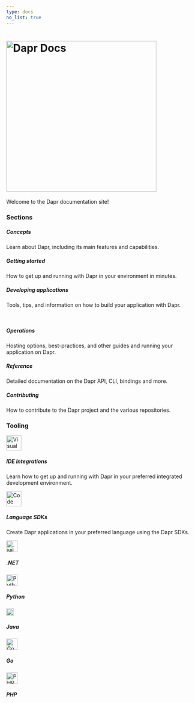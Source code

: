 ```yaml
---
type: docs
no_list: true
---
```


# <img src="/images/home-title.png" alt="Dapr Docs" width=400>

Welcome to the Dapr documentation site!

### Sections

<div class="card-deck">
  <div class="card">
    <div class="card-body">
      <h5 class="card-title"><b>Concepts</b></h5>
      <p class="card-text">Learn about Dapr, including its main features and capabilities.</p>
      <a href="{{< ref concepts >}}" class="stretched-link"></a>
    </div>
  </div>
  <div class="card">
    <div class="card-body">
      <h5 class="card-title"><b>Getting started</b></h5>
      <p class="card-text">How to get up and running with Dapr in your environment in minutes.</p>
      <a href="{{< ref getting-started >}}" class="stretched-link"></a>
    </div>
  </div>
  <div class="card">
    <div class="card-body">
      <h5 class="card-title"><b>Developing applications</b></h5>
      <p class="card-text">Tools, tips, and information on how to build your application with Dapr.</p>
      <a href="{{< ref developing-applications >}}" class="stretched-link"></a>
    </div>
  </div>
</div>
<br />
<div class="card-deck">
  <div class="card">
    <div class="card-body">
      <h5 class="card-title"><b>Operations</b></h5>
      <p class="card-text">Hosting options, best-practices, and other guides and running your application on Dapr.</p>
      <a href="{{< ref operations >}}" class="stretched-link"></a>
    </div>
  </div>
  <div class="card">
    <div class="card-body">
      <h5 class="card-title"><b>Reference</b></h5>
      <p class="card-text">Detailed documentation on the Dapr API, CLI, bindings and more.</p>
      <a href="{{< ref reference >}}" class="stretched-link"></a>
    </div>
  </div>
  <div class="card">
    <div class="card-body">
      <h5 class="card-title"><b>Contributing</b></h5>
      <p class="card-text">How to contribute to the Dapr project and the various repositories.</p>
      <a href="{{< ref contributing >}}" class="stretched-link"></a>
    </div>
  </div>
</div>


### Tooling

<div class="media">
  <a class="pr-1" href="{{< ref ides >}}">
    <img class="mr-3" src="/images/homepage/vscode.svg" alt="Visual studio code icon" width=40>
  </a>
  <div class="media-body">
    <h5 class="mt-0"><b>IDE Integrations</b></h5>
    <p>Learn how to get up and running with Dapr in your preferred integrated development environment.</p>
  </div>
</div>
<div class="media">
  <a class="pr-1" href="{{< ref sdks >}}">
    <img class="mr-3" src="/images/homepage/code.svg" alt="Code icon" width=40>
  </a>
  <div class="media-body">
    <h5 class="mt-0"><b>Language SDKs</b></h5>
    <p>Create Dapr applications in your preferred language using the Dapr SDKs.</p>
    <div class="media mt-3">
      <a class="pr-3" href="{{< ref dotnet >}}">
        <img src="/images/homepage/dotnet.png" alt=".NET logo" width=30>
      </a>
      <div class="media-body">
        <h5 class="mt-0"><b>.NET</b></h5>
      </div>
    </div>
    <div class="media mt-3">
      <a class="pr-3" href="{{< ref python >}}">
        <img src="/images/homepage/python.png" alt="Python logo" width=30>
      </a>
      <div class="media-body">
        <h5 class="mt-0"><b>Python</b></h5>
      </div>
    </div>
    <div class="media mt-3">
      <a class="pr-4" href="{{< ref sdks >}}">
        <img src="/images/homepage/java.png" alt="Java logo" width=20>
      </a>
      <div class="media-body">
        <h5 class="mt-0"><b>Java</b></h5>
      </div>
    </div>
    <div class="media mt-3">
      <a class="pr-4" href="{{< ref go >}}">
        <img src="/images/homepage/golang.svg" alt="Go logo" width=30>
      </a>
      <div class="media-body">
        <h5 class="mt-0"><b>Go</b></h5>
      </div>
    </div>
    <div class="media mt-3">
      <a class="pr-4" href="{{< ref php >}}">
        <img src="/images/homepage/php.png" alt="PHP logo" width=30>
      </a>
      <div class="media-body">
        <h5 class="mt-0"><b>PHP</b></h5>
      </div>
    </div>
  </div>
</div>
<br />
